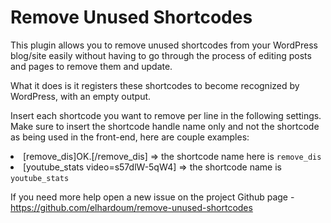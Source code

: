 # Remove Unused Shortcodes

<p>This plugin allows you to remove unused shortcodes from your WordPress blog/site easily without having to go through the process of editing posts and pages to remove them and update.</p>

<p>What it does is it registers these shortcodes to become recognized by WordPress, with an empty output.</p>

<p>Insert each shortcode you want to remove per line in the following settings. Make sure to insert the shortcode handle name only and not the shortcode as being used in the front-end, here are couple examples:</p>

<li>[remove_dis]OK.[/remove_dis] => the shortcode name here is <code>remove_dis</code></li>
<li>[youtube_stats video=s57dlW-5qW4] => the shortcode name is <code>youtube_stats</code></li>

<p>If you need more help open a new issue on the project Github page - <a href="https://github.com/elhardoum/remove-unused-shortcodes">https://github.com/elhardoum/remove-unused-shortcodes</a>